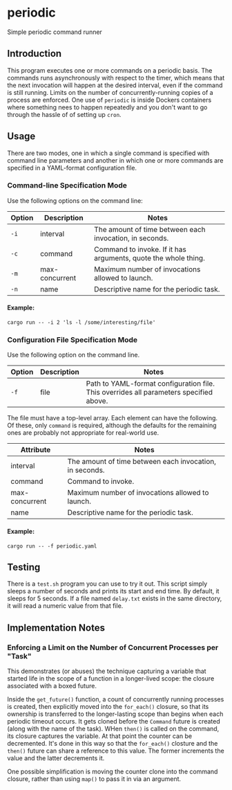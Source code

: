 # periodic

Simple periodic command runner

## Introduction

This program executes one or more commands on a periodic basis. The
commands runs asynchronously with respect to the timer, which means
that the next invocation will happen at the desired interval, even if
the command is still running. Limits on the number of concurrently-running
copies of a process are enforced. One use of `periodic` is inside
Dockers containers where something nees to happen repeatedly and you
don't want to go through the hassle of of setting up `cron`.

## Usage

There are two modes, one in which a single command is specified with
command line parameters and another in which one or more commands
are specified in a YAML-format configuration file.

### Command-line Specification Mode
Use the following options on the command line:

|Option|Description|Notes|
|---|---|---|
|`-i`|interval |The amount of time between each invocation, in seconds.|
|`-c`|command |Command to invoke. If it has arguments, quote the whole thing.|
|`-m`|max-concurrent|Maximum number of invocations allowed to launch.|
|`-n`|name|Descriptive name for the periodic task.|


#### Example:

	cargo run -- -i 2 'ls -l /some/interesting/file'

### Configuration File Specification Mode

Use the following option on the command line.

|Option|Description|Notes|
|---|---|---|
|`-f`|file |Path to YAML-format configuration file. This overrides all parameters specified above.|

The file must have a top-level array. Each element can have the following.
Of these, only `command` is required, although the defaults for the remaining
ones are probably not appropriate for real-world use.

|Attribute|Notes|
|---|---|
|interval |The amount of time between each invocation, in seconds.|
|command |Command to invoke.|
|max-concurrent|Maximum number of invocations allowed to launch.|
|name|Descriptive name for the periodic task.|

#### Example:

	cargo run -- -f periodic.yaml


## Testing

There is a `test.sh` program you can use to try it out. This script simply
sleeps a number of seconds and prints its start and end time. By default, it
sleeps for 5 seconds. If a file named `delay.txt` exists in the same directory,
it will read a numeric value from  that file.

## Implementation Notes

### Enforcing a Limit on the Number of Concurrent Processes per "Task"

This demonstrates (or abuses) the technique capturing a variable that
started life in the scope of a function in a longer-lived scope: the
closure associated with a boxed future.

Inside the `get_future()` function, a count of concurrently running
processes is created, then explicitly moved into the `for_each()`
closure, so that its ownership is transferred to the longer-lasting
scope than begins when each periodic timeout occurs. It gets cloned
before the `Command` future is created (along with the name of the
task). WHen `then()` is called on the command, its closure captures
the variable. At that point the counter can be decremented. It's done
in this way so that the `for_each()` closture and the `then()` future
can share a reference to this value. The former increments the value
and the latter decrements it.

One possible simplification is moving the counter clone into the
command closure, rather than using `map()` to pass it in via an
argument.
